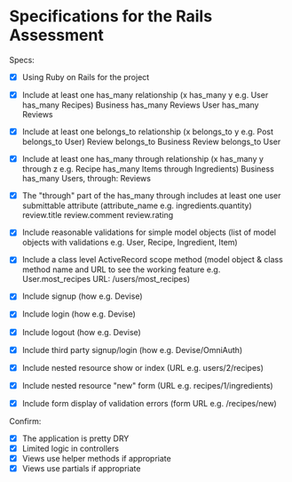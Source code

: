 # Specifications for the Rails Assessment

Specs:
- [x] Using Ruby on Rails for the project

- [x] Include at least one has_many relationship (x has_many y e.g. User has_many Recipes)
    Business has_many Reviews
    User has_many Reviews

- [x] Include at least one belongs_to relationship (x belongs_to y e.g. Post belongs_to User)
    Review belongs_to Business
    Review belongs_to User

- [x] Include at least one has_many through relationship (x has_many y through z e.g. Recipe has_many Items through Ingredients)
    Business has_many Users, through: Reviews

- [x] The "through" part of the has_many through includes at least one user submittable attribute (attribute_name e.g. ingredients.quantity)
    review.title
    review.comment
    review.rating
    
- [x] Include reasonable validations for simple model objects (list of model objects with validations e.g. User, Recipe, Ingredient, Item)
- [x] Include a class level ActiveRecord scope method (model object & class method name and URL to see the working feature e.g. User.most_recipes URL: /users/most_recipes)
- [x] Include signup (how e.g. Devise)
- [x] Include login (how e.g. Devise)
- [x] Include logout (how e.g. Devise)
- [x] Include third party signup/login (how e.g. Devise/OmniAuth)
- [x] Include nested resource show or index (URL e.g. users/2/recipes)
- [x] Include nested resource "new" form (URL e.g. recipes/1/ingredients)
- [x] Include form display of validation errors (form URL e.g. /recipes/new)

Confirm:
- [x] The application is pretty DRY
- [x] Limited logic in controllers
- [x] Views use helper methods if appropriate
- [x] Views use partials if appropriate
